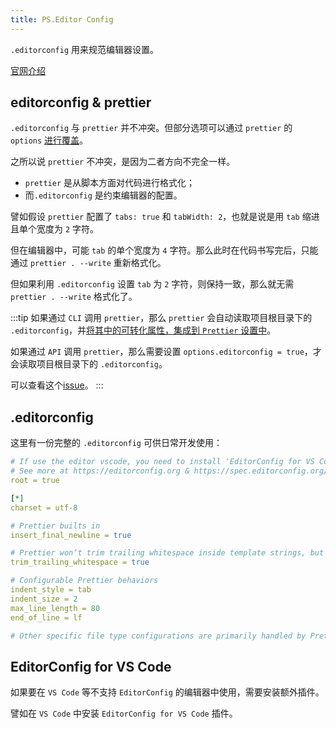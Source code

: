 ```yaml
---
title: PS.Editor Config
---
```


`.editorconfig` 用来规范编辑器设置。

[官网介绍](https://editorconfig.org/)

## editorconfig & prettier

`.editorconfig` 与 `prettier` 并不冲突。但部分选项可以通过 `prettier` 的 `options` [进行覆盖](https://prettier.io/docs/en/configuration#editorconfig)。

之所以说 `prettier` 不冲突，是因为二者方向不完全一样。

- `prettier` 是从脚本方面对代码进行格式化；
- 而`.editorconfig` 是约束编辑器的配置。

譬如假设 `prettier` 配置了 `tabs: true` 和 `tabWidth: 2`，也就是说是用 `tab` 缩进且单个宽度为 `2` 字符。

但在编辑器中，可能 `tab` 的单个宽度为 `4` 字符。那么此时在代码书写完后，只能通过 `prettier . --write` 重新格式化。

但如果利用 `.editorconfig` 设置 `tab` 为 `2` 字符，则保持一致，那么就无需 `prettier . --write` 格式化了。

:::tip
如果通过 `CLI` 调用 `prettier`，那么 `prettier` 会自动读取项目根目录下的 `.editorconfig`，并[将其中的可转化属性，集成到 `Prettier` 设置中](https://prettier.io/docs/en/configuration#editorconfig)。

如果通过 `API` 调用 `prettier`，那么需要设置 `options.editorconfig = true`，才会读取项目根目录下的 `.editorconfig`。

可以查看这个[issue](https://github.com/prettier/prettier/issues/6176)。
:::

## .editorconfig

这里有一份完整的 `.editorconfig` 可供日常开发使用：

```yaml
# If use the editor vscode, you need to install 'EditorConfig for VS Code' in the extensions store.
# See more at https://editorconfig.org & https://spec.editorconfig.org/#supported-pairs
root = true

[*]
charset = utf-8

# Prettier builts in
insert_final_newline = true

# Prettier won’t trim trailing whitespace inside template strings, but editor might.
trim_trailing_whitespace = true

# Configurable Prettier behaviors
indent_style = tab
indent_size = 2
max_line_length = 80
end_of_line = lf

# Other specific file type configurations are primarily handled by Prettier.
```

## EditorConfig for VS Code

如果要在 `VS Code` 等不支持 `EditorConfig` 的编辑器中使用，需要安装额外插件。

譬如在 `VS Code` 中安装 `EditorConfig for VS Code` 插件。
